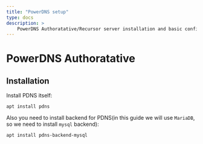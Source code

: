```yaml
---
title: "PowerDNS setup"
type: docs
description: >
    PowerDNS Authoratative/Recursor server installation and basic configuration
---
```


# PowerDNS Authoratative

## Installation

Install PDNS itself:
```
apt install pdns
```

Also you need to install backend for PDNS(in this guide we will use `MariaDB`, so we need to install `mysql` backend):
```
apt install pdns-backend-mysql
```
